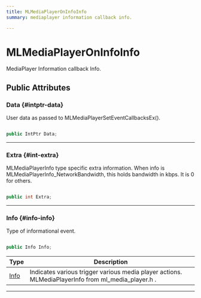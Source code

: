 ```yaml
---
title: MLMediaPlayerOnInfoInfo
summary: mediaplayer information callback info. 

---
```


# MLMediaPlayerOnInfoInfo




MediaPlayer Information callback Info.   





## Public Attributes

### Data {#intptr-data}

User data as passed to MLMediaPlayerSetEventCallbacksEx(). 

```csharp

public IntPtr Data;

```






-----------

### Extra {#int-extra}

MLMediaPlayerInfo type specific extra information. When info is MLMediaPlayerInfo&#95;NetworkBandwidth, this holds bandwidth in kbps. It is 0 for others. 

```csharp

public int Extra;

```






-----------

### Info {#info-info}

Type of informational event. 

```csharp

public Info Info;

```

| Type | Description  | 
|--|--|
| [Info](/versioned_docs/version-31-Aug-2023/unity-api/api/UnityEngine.XR.MagicLeap/MLMedia/Player/UnityEngine.XR.MagicLeap.MLMedia.Player.md#enums-info) | Indicates various trigger various media player actions.  MLMediaPlayerInfo  from  ml&#95;media&#95;player.h .  |





-----------


